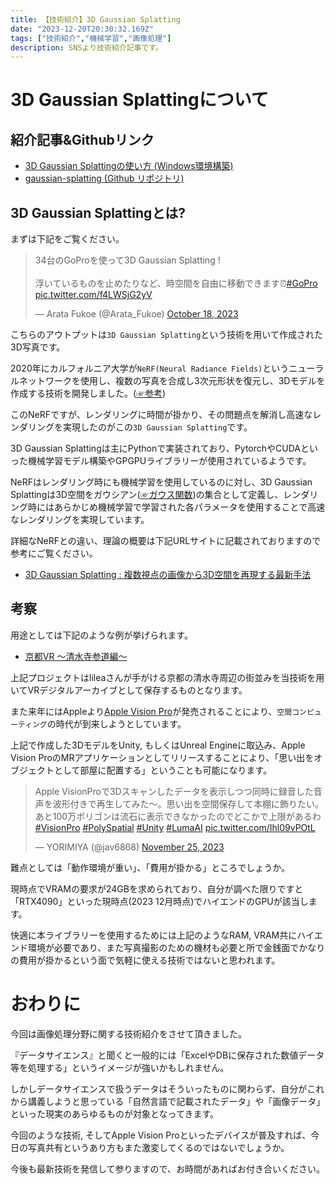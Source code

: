 ```yaml
---
title: 【技術紹介】3D Gaussian Splatting
date: "2023-12-20T20:30:32.169Z"
tags: ["技術紹介","機械学習","画像処理"]
description: SNSより技術紹介記事です。
---
```

# 3D Gaussian Splattingについて
## 紹介記事&Githubリンク
- [3D Gaussian Splattingの使い方 (Windows環境構築)](https://lilea.net/lab/how-to-setup-3d-gaussian-splatting/?source=post_page-----273ce61200a8--------------------------------)
- [gaussian-splatting (Github リポジトリ)](https://github.com/graphdeco-inria/gaussian-splatting)

## 3D Gaussian Splattingとは?
まずは下記をご覧ください。
<blockquote class="twitter-tweet"><p lang="ja" dir="ltr">34台のGoProを使って3D Gaussian Splatting !<br><br>浮いているものを止めたりなど、時空間を自由に移動できます⏰<a href="https://twitter.com/hashtag/GoPro?src=hash&amp;ref_src=twsrc%5Etfw">#GoPro</a> <a href="https://t.co/f4LWSjG2yV">pic.twitter.com/f4LWSjG2yV</a></p>&mdash; Arata Fukoe (@Arata_Fukoe) <a href="https://twitter.com/Arata_Fukoe/status/1714587603994079558?ref_src=twsrc%5Etfw">October 18, 2023</a></blockquote> <script async src="https://platform.twitter.com/widgets.js" charset="utf-8"></script>

こちらのアウトプットは`3D Gaussian Splatting`という技術を用いて作成された3D写真です。

2020年にカルフォルニア大学が`NeRF(Neural Radiance Fields)`というニューラルネットワークを使用し、複数の写真を合成し3次元形状を復元し、3Dモデルを作成する技術を開発しました。([☞参考](https://1planet.co.jp/tech-blog/i8mzzliy))

このNeRFですが、レンダリングに時間が掛かり、その問題点を解消し高速なレンダリングを実現したのがこの`3D Gaussian Splatting`です。

3D Gaussian Splattingは主にPythonで実装されており、PytorchやCUDAといった機械学習モデル構築やGPGPUライブラリーが使用されているようです。

NeRFはレンダリング時にも機械学習を使用しているのに対し、3D Gaussian Splattingは3D空間をガウシアン([☞ガウス関数](https://www.eng.kagawa-u.ac.jp/~tishii/Lab/Etc/gauss.html))の集合として定義し、レンダリング時にはあらかじめ機械学習で学習された各パラメータを使用することで高速なレンダリングを実現しています。

詳細なNeRFとの違い、理論の概要は下記URLサイトに記載されておりますので参考にご覧ください。

- [3D Gaussian Splatting : 複数視点の画像から3D空間を再現する最新手法](https://medium.com/axinc/3d-gaussian-splatting-%E8%A4%87%E6%95%B0%E8%A6%96%E7%82%B9%E3%81%AE%E7%94%BB%E5%83%8F%E3%81%8B%E3%82%893d%E7%A9%BA%E9%96%93%E3%82%92%E5%86%8D%E7%8F%BE%E3%81%99%E3%82%8B%E6%9C%80%E6%96%B0%E6%89%8B%E6%B3%95-273ce61200a8)

## 考察
用途としては下記のような例が挙げられます。

- [京都VR ～清水寺参道編～](https://lilea.net/lab/kyoto-vr/)

上記プロジェクトはlileaさんが手がける京都の清水寺周辺の街並みを当技術を用いてVRデジタルアーカイブとして保存するものとなります。

また来年にはAppleより[Apple Vision Pro](https://www.apple.com/jp/newsroom/2023/06/introducing-apple-vision-pro/)が発売されることにより、`空間コンピューティング`の時代が到来しようとしています。

上記で作成した3DモデルをUnity, もしくはUnreal Engineに取込み、Apple Vision ProのMRアプリケーションとしてリリースすることにより、「思い出をオブジェクトとして部屋に配置する」ということも可能になります。

<blockquote class="twitter-tweet"><p lang="ja" dir="ltr">Apple VisionProで3Dスキャンしたデータを表示しつつ同時に録音した音声を波形付きで再生してみた〜。思い出を空間保存して本棚に飾りたい。<br>あと100万ポリゴンは流石に表示できなかったのでどこかで上限があるわ<a href="https://twitter.com/hashtag/VisionPro?src=hash&amp;ref_src=twsrc%5Etfw">#VisionPro</a> <a href="https://twitter.com/hashtag/PolySpatial?src=hash&amp;ref_src=twsrc%5Etfw">#PolySpatial</a> <a href="https://twitter.com/hashtag/Unity?src=hash&amp;ref_src=twsrc%5Etfw">#Unity</a> <a href="https://twitter.com/hashtag/LumaAI?src=hash&amp;ref_src=twsrc%5Etfw">#LumaAI</a> <a href="https://t.co/Ihl09vPOtL">pic.twitter.com/Ihl09vPOtL</a></p>&mdash; YORIMIYA (@jav6868) <a href="https://twitter.com/jav6868/status/1728275655350256075?ref_src=twsrc%5Etfw">November 25, 2023</a></blockquote> <script async src="https://platform.twitter.com/widgets.js" charset="utf-8"></script>


難点としては「動作環境が重い」、「費用が掛かる」ところでしょうか。

現時点でVRAMの要求が24GBを求められており、自分が調べた限りですと「RTX4090」といった現時点(2023 12月時点)でハイエンドのGPUが該当します。

快適に本ライブラリーを使用するためには上記のようなRAM, VRAM共にハイエンド環境が必要であり、また写真撮影のための機材も必要と所で金銭面でかなりの費用が掛かるという面で気軽に使える技術ではないと思われます。

# おわりに
今回は画像処理分野に関する技術紹介をさせて頂きました。

『データサイエンス』と聞くと一般的には「ExcelやDBに保存された数値データ等を処理する」というイメージが強いかもしれません。

しかしデータサイエンスで扱うデータはそういったものに関わらず、自分がこれから講義しようと思っている「自然言語で記載されたデータ」や「画像データ」といった現実のあらゆるものが対象となってきます。

今回のような技術, そしてApple Vision Proといったデバイスが普及すれば、今日の写真共有というあり方もまた激変してくるのではないでしょうか。

今後も最新技術を発信して参りますので、お時間があればお付き合いください。